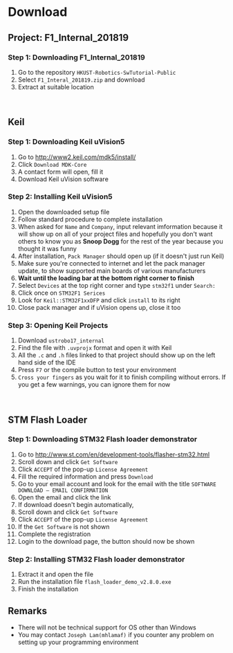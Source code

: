 # Download

<!--
██████  ██████   ██████       ██ ███████  ██████ ████████
██   ██ ██   ██ ██    ██      ██ ██      ██         ██
██████  ██████  ██    ██      ██ █████   ██         ██
██      ██   ██ ██    ██ ██   ██ ██      ██         ██
██      ██   ██  ██████   █████  ███████  ██████    ██
-->

## Project: F1_Internal_201819

### Step 1: Downloading F1_Internal_201819

1. Go to the repository `HKUST-Robotics-SwTutorial-Public`
2. Select `F1_Interal_201819.zip` and download
3. Extract at suitable location

<!--
██   ██ ███████ ██ ██          ██ ███    ██ ███████ ████████  █████  ██      ██
██  ██  ██      ██ ██          ██ ████   ██ ██         ██    ██   ██ ██      ██
█████   █████   ██ ██          ██ ██ ██  ██ ███████    ██    ███████ ██      ██
██  ██  ██      ██ ██          ██ ██  ██ ██      ██    ██    ██   ██ ██      ██
██   ██ ███████ ██ ███████     ██ ██   ████ ███████    ██    ██   ██ ███████ ███████
-->

<br>

## Keil

### Step 1: Downloading Keil uVision5

1.  Go to http://www2.keil.com/mdk5/install/
2. Click `Download MDK-Core`
3. A contact form will open, fill it
4. Download Keil uVision software

### Step 2: Installing Keil uVision5

1.  Open the downloaded setup file
2. Follow standard procedure to complete installation
3. When asked for `Name` and `Company`, input relevant imformation because it will show up on all of your project files and hopefully you don't want others to know you as **Snoop Dogg** for the rest of the year because you thought it was funny
4. After installation, `Pack Manager` should open up (if it doesn't just run Keil)
5. Make sure you're connected to internet and let the pack manager update, to show supported main boards of various manufacturers
6. **Wait until the loading bar at the bottom right corner to finish**
7. Select `Devices` at the top right corner and type `stm32f1` under `Search:`
8. Click once on `STM32F1 Serices`
9. Look for `Keil::STM32F1xxDFP` and click `install` to its right
10. Close pack manager and if uVision opens up, close it too

### Step 3: Opening Keil Projects
1. Download `ustrobo17_internal`
2. Find the file with `.uvprojx` format and open it with Keil
3. All the `.c` and `.h` files linked to that project should show up on the left hand side of the IDE
4. Press `F7` or the compile button to test your environment
5. `Cross your fingers` as you wait for it to finish compiling without errors. If you get a few warnings, you can ignore them for now

<!--
███████ ████████ ███    ███     ███████ ██       █████  ███████ ██   ██
██         ██    ████  ████     ██      ██      ██   ██ ██      ██   ██
███████    ██    ██ ████ ██     █████   ██      ███████ ███████ ███████
     ██    ██    ██  ██  ██     ██      ██      ██   ██      ██ ██   ██
███████    ██    ██      ██     ██      ███████ ██   ██ ███████ ██   ██
-->

<br>

## STM Flash Loader

### Step 1: Downloading STM32 Flash loader demonstrator

1. Go to http://www.st.com/en/development-tools/flasher-stm32.html
2. Scroll down and click `Get Software`
3. Click `ACCEPT` of the pop-up `License Agreement`
4. Fill the required information and press `Download`
5. Go to your email account and look for the email with the title `SOFTWARE DOWNLOAD – EMAIL CONFIRMATION`
6. Open the email and click the link
7. If download doesn't begin automatically,
  1. Scroll down and click `Get Software`
  2. Click `ACCEPT` of the pop-up `License Agreement`
8. If the `Get Software` is not shown
  1. Complete the registration
  2. Login to the download page, the button should now be shown

### Step 2: Installing STM32 Flash loader demonstrator

1. Extract it and open the file
2. Run the installation file `flash_loader_demo_v2.8.0.exe`
3. Finish the installation

## Remarks

* There will not be technical support for OS other than Windows
* You may contact `Joseph Lam(mhlamaf)` if you counter any problem on setting up your programming environment
